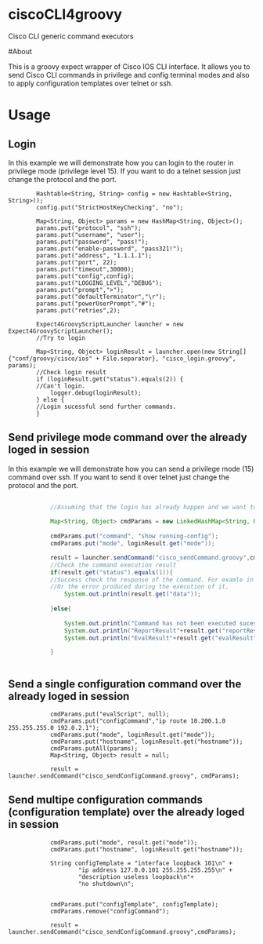 # ciscoCLI4groovy
Cisco CLI generic command executors

#About 

This is a groovy expect wrapper of Cisco IOS CLI interface. It allows you to send 
Cisco CLI commands in privilege and config terminal modes  and also to apply configuration 
templates over telnet or ssh. 

# Usage


## Login

In this example we will demonstrate how you can login to the router in privilege mode (privilege level 15). 
If you want to do a telnet session just change the protocol and the port. 


```
        Hashtable<String, String> config = new Hashtable<String, String>();
        config.put("StrictHostKeyChecking", "no");

        Map<String, Object> params = new HashMap<String, Object>();
        params.put("protocol", "ssh");
        params.put("username", "user");
        params.put("password", "pass!");
        params.put("enable-password", "pass321!");
        params.put("address", "1.1.1.1");
        params.put("port", 22);
        params.put("timeout",30000);
        params.put("config",config);
        params.put("LOGGING_LEVEL","DEBUG");
        params.put("prompt",">");
        params.put("defaultTerminator","\r");
        params.put("powerUserPrompt","#");
        params.put("retries",2);

        Expect4GroovyScriptLauncher launcher = new Expect4GroovyScriptLauncher();
        //Try to login 

        Map<String, Object> loginResult = launcher.open(new String[]{"conf/groovy/cisco/ios" + File.separator}, "cisco_login.groovy", params);
        //Check login result
        if (loginResult.get("status").equals(2)) {
        //Can't login.
            logger.debug(loginResult);
        } else {
        //Login sucessful send further commands. 
        }
```


## Send privilege mode command over the already loged in session
In this example we will demonstrate how you can send a privilege mode (15) command over ssh. 
If you want to send it over telnet just change the protocol and the port. 

```java
        
            //Assuming that the login has already happen and we want to send a single privilege mode command. In this case this will be "show running-config"
            
            Map<String, Object> cmdParams = new LinkedHashMap<String, Object>();            
           
            cmdParams.put("command", "show running-config");
            cmdParams.put("mode", loginResult.get("mode"));

            result = launcher.sendCommand("cisco_sendCommand.groovy",cmdParams);
            //Check the command execution result 
            if(result.get("status").equals(1)){
            //Success check the response of the command. For examle in this case the "data" will be the output of\"show run" command"
            //Or the error produced during the execution of it.
                System.out.println(result.get("data"));
                
            }else{
            
                System.out.println("Command has not been executed sucessfully!!!: "+result.get("data"));
                System.out.println("ReportResult"+result.get("reportResult"));
                System.out.println("EvalResult"+result.get("evalResult"));

            }
            
```
            

## Send a single configuration command over the already loged in session

```
            cmdParams.put("evalScript", null);
            cmdParams.put("configCommand","ip route 10.200.1.0 255.255.255.0 192.0.2.1");
            cmdParams.put("mode", loginResult.get("mode"));
            cmdParams.put("hostname", loginResult.get("hostname"));
            cmdParams.putAll(params);
            Map<String, Object> result = null;

            result = launcher.sendCommand("cisco_sendConfigCommand.groovy", cmdParams);
```

## Send multipe configuration commands (configuration template) over the already loged in session

```
            cmdParams.put("mode", result.get("mode"));
            cmdParams.put("hostname", loginResult.get("hostname"));

            String configTemplate = "interface loopback 101\n" +
                    "ip address 127.0.0.101 255.255.255.255\n" +
                    "description useless loopback\n"+
                    "no shutdown\n";


            cmdParams.put("configTemplate", configTemplate);
            cmdParams.remove("configCommand");

            result = launcher.sendCommand("cisco_sendConfigCommand.groovy",cmdParams);

```